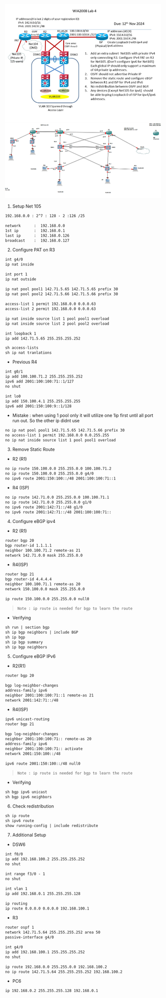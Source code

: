 ![Pasted image 20241107144722.png](../../images/Pasted%20image%2020241107144722.png)
![Pasted image 20241202232652.png](../../images/Pasted%20image%2020241202232652.png)




1.  Setup Net 105
```
192.168.0.0 : 2^7 : 128 - 2 :126 /25

network      :  192.168.0.0
1st ip       :  192.168.0.1
last ip      :  192.168.0.126
broadcast    :  192.168.0.127
```

2.  Configure PAT on R3

```
int g4/0
ip nat inside

int port 1 
ip nat outside

ip nat pool pool1 142.71.5.65 142.71.5.65 prefix 30
ip nat pool pool2 142.71.5.66 142.71.5.66 prefix 30

access-list 1 permit 192.168.0.0 0.0.0.63
access-list 2 permit 192.168.0.0 0.0.0.63

ip nat inside source list 1 pool pool1 overload
ip nat inside source list 2 pool pool2 overload

int loopback 1
ip add 142.71.5.65 255.255.255.252
```

```
sh access-lists
sh ip nat tranlations
```

- Previous R4
```
int g0/1
ip add 100.100.71.2 255.255.255.252
ipv6 add 2001:100:100:71::1/127
no shut

int lo0
ip add 150.100.4.1 255.255.255.255
ipv6 add 2001:150:100:9::1/128

```

- Mistake : when using 1 pool only it will utilize one 1ip first until all port run out. So the other ip didnt use
```
no ip nat pool pool1 142.71.5.65 142.71.5.66 prefix 30
no access-list 1 permit 192.168.0.0 0.0.255.255
no ip nat inside source list 1 pool pool1 overload 
```

3. Remove Static Route

-  R2 (R1)
```console 
no ip route 150.100.0.0 255.255.0.0 100.100.71.2 
no ip route 150.100.0.0 255.255.0.0 g4/0
no ipv6 route 2001:150:100::/48 2001:100:100:71::1

```
- R4 (ISP)
```console
no ip route 142.71.0.0 255.255.0.0 100.100.71.1
no ip route 142.71.0.0 255.255.0.0 g1/0
no ipv6 route 2001:142:71::/48 g1/0
no ipv6 route 2001:142:71::/48 2001:100:100:71::
```

4. Configure eBGP ipv4

- R2 (R1)
```
router bgp 20
bgp router-id 1.1.1.1
neighbor 100.100.71.2 remote-as 21
network 142.71.0.0 mask 255.255.0.0 
```
- R4(ISP)
```
router bgp 21
bgp router-id 4.4.4.4
neighbor 100.100.71.1 remote-as 20
network 150.100.0.0 mask 255.255.0.0

ip route 150.100.0.0 255.255.0.0 null0
```

> `Note : ip route is needed for bgp to learn the route`

- Verifying
```
sh run | section bgp
sh ip bgp neighbors | include BGP
sh ip bgp
sh ip bgp summary
sh ip bgp neighbors
```

5. Configure eBGP IPv6

- R2(R1)
```
router bgp 20

bgp log-neighbor-changes
address-family ipv6
neighbor 2001:100:100:71::1 remote-as 21
network 2001:142:71::/48
```
- R4(ISP)
```
ipv6 unicast-routing
router bgp 21

bgp log-neighbor-changes
neighbor 2001:100:100:71:: remote-as 20
address-family ipv6
neighbor 2001:100:100:71:: activate
network 2001:150:100::/48

ipv6 route 2001:150:100::/48 null0
```

> `Note : ip route is needed for bgp to learn the route`

- Verifying
```
sh bgp ipv6 unicast
sh bgp ipv6 neighbors
```

6. Check redistribution
```
sh ip route
sh ipv6 route
show running-config | include redistribute
```

7. Additional Setup
- DSW6
```
int f0/0
ip add 192.168.100.2 255.255.255.252
no shut

int range f3/0 - 1
no shut

int vlan 1
ip add 192.168.0.1 255.255.255.128

ip routing
ip route 0.0.0.0 0.0.0.0 192.168.100.1

```
- R3
```
router ospf 1
network 142.71.5.64 255.255.255.252 area 50
passive-interface g4/0

int g4/0
ip add 192.168.100.1 255.255.255.252
no shut

ip route 192.168.0.0 255.255.0.0 192.168.100.2
no ip route 142.71.5.64 255.255.255.252 192.168.100.2

```
- PC6
```
ip 192.168.0.2 255.255.255.128 192.168.0.1
```
